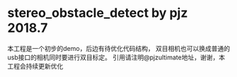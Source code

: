 # stereo_obstacle_detect by pjz 2018.7
本工程是一个初步的demo，后边有待优化代码结构，
双目相机也可以换成普通的usb接口的相机同时要进行双目标定。
引用请注明@pjzultimate地址，谢谢，本工程会持续更新优化
